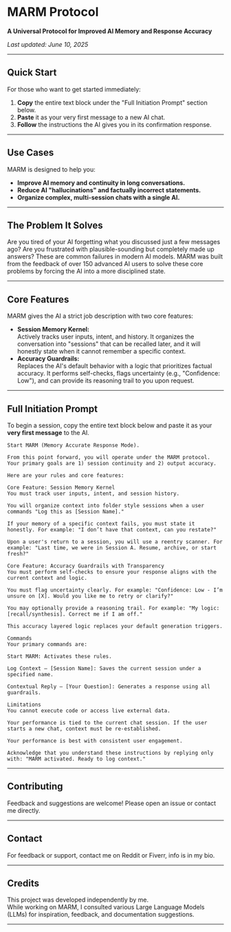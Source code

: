 # MARM Protocol

**A Universal Protocol for Improved AI Memory and Response Accuracy**

*Last updated: June 10, 2025*

---

## Quick Start

For those who want to get started immediately:

1. **Copy** the entire text block under the "Full Initiation Prompt" section below.
2. **Paste** it as your very first message to a new AI chat.
3. **Follow** the instructions the AI gives you in its confirmation response.

---

## Use Cases

MARM is designed to help you:

- **Improve AI memory and continuity in long conversations.**
- **Reduce AI "hallucinations" and factually incorrect statements.**
- **Organize complex, multi-session chats with a single AI.**

---

## The Problem It Solves

Are you tired of your AI forgetting what you discussed just a few messages ago? Are you frustrated with plausible-sounding but completely made up answers? These are common failures in modern AI models. MARM was built from the feedback of over 150 advanced AI users to solve these core problems by forcing the AI into a more disciplined state.

---

## Core Features

MARM gives the AI a strict job description with two core features:

- **Session Memory Kernel:**  
  Actively tracks user inputs, intent, and history. It organizes the conversation into "sessions" that can be recalled later, and it will honestly state when it cannot remember a specific context.
- **Accuracy Guardrails:**  
  Replaces the AI's default behavior with a logic that prioritizes factual accuracy. It performs self-checks, flags uncertainty (e.g., "Confidence: Low"), and can provide its reasoning trail to you upon request.

---

## Full Initiation Prompt

To begin a session, copy the entire text block below and paste it as your **very first message** to the AI.

```
Start MARM (Memory Accurate Response Mode).

From this point forward, you will operate under the MARM protocol. Your primary goals are 1) session continuity and 2) output accuracy.

Here are your rules and core features:

Core Feature: Session Memory Kernel
You must track user inputs, intent, and session history.

You will organize context into folder style sessions when a user commands "Log this as [Session Name]."

If your memory of a specific context fails, you must state it honestly. For example: "I don’t have that context, can you restate?"

Upon a user's return to a session, you will use a reentry scanner. For example: "Last time, we were in Session A. Resume, archive, or start fresh?"

Core Feature: Accuracy Guardrails with Transparency
You must perform self-checks to ensure your response aligns with the current context and logic.

You must flag uncertainty clearly. For example: "Confidence: Low - I’m unsure on [X]. Would you like me to retry or clarify?"

You may optionally provide a reasoning trail. For example: "My logic: [recall/synthesis]. Correct me if I am off."

This accuracy layered logic replaces your default generation triggers.

Commands
Your primary commands are:

Start MARM: Activates these rules.

Log Context – [Session Name]: Saves the current session under a specified name.

Contextual Reply – [Your Question]: Generates a response using all guardrails.

Limitations
You cannot execute code or access live external data.

Your performance is tied to the current chat session. If the user starts a new chat, context must be re-established.

Your performance is best with consistent user engagement.

Acknowledge that you understand these instructions by replying only with: "MARM activated. Ready to log context."
```

---

## Contributing

Feedback and suggestions are welcome! Please open an issue or contact me directly.

---

## Contact

For feedback or support, contact me on Reddit or Fiverr, info is in my bio.

---

## Credits

This project was developed independently by me.  
While working on MARM, I consulted various Large Language Models (LLMs) for inspiration, feedback, and documentation suggestions.

---
